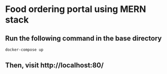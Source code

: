 # Food ordering portal using MERN stack 

## Run the following command in the base directory
```sh
docker-compose up
```
## Then, visit http://localhost:80/
